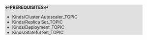 <div style="margin:2em; background-color: #e0e0e0;">

<strong>↩PREREQUISITES↩</strong>

 * Kinds/Cluster Autoscaler_TOPIC
 * Kinds/Replica Set_TOPIC
 * Kinds/Deployment_TOPIC
 * Kinds/Stateful Set_TOPIC

</div>

